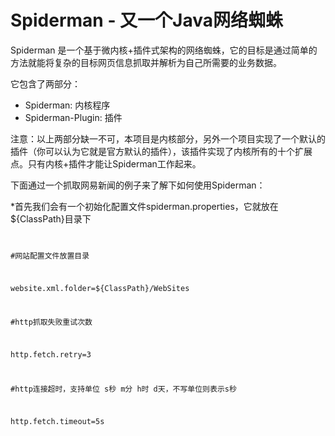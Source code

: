 Spiderman - 又一个Java网络蜘蛛
==========================================
Spiderman 是一个基于微内核+插件式架构的网络蜘蛛，它的目标是通过简单的方法就能将复杂的目标网页信息抓取并解析为自己所需要的业务数据。

它包含了两部分：

* Spiderman: 内核程序
* Spiderman-Plugin: 插件

注意：以上两部分缺一不可，本项目是内核部分，另外一个项目实现了一个默认的插件（你可以认为它就是官方默认的插件），该插件实现了内核所有的十个扩展点。只有内核+插件才能让Spiderman工作起来。

下面通过一个抓取网易新闻的例子来了解下如何使用Spiderman：

*首先我们会有一个初始化配置文件spiderman.properties，它就放在${ClassPath}目录下
<code>
<p>#网站配置文件放置目录</p>
<p>website.xml.folder=${ClassPath}/WebSites</p>
<p>#http抓取失败重试次数</p>
<p>http.fetch.retry=3</p>
<p>#http连接超时，支持单位 s秒 m分 h时 d天，不写单位则表示s秒</p>
<p>http.fetch.timeout=5s</p>
</code>


